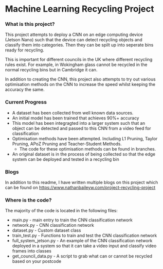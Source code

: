 # Machine Learning Recycling Project

### What is this project?

This project attempts to deploy a CNN on an edge computing device (Jetson Nano) such that the device can detect recycling objects and classify them into categories. Then they can be spilt up into seperate bins ready for recycling. 

This is important for different councils in the UK where different recycling rules exist. For example, in Wokingham glass cannot be recycled in the normal recycling bins but in Cambridge it can.

In addition to creating the CNN, this project also attempts to try out various optimisation methods on the CNN to increase the speed whilst keeping the accuracy the same.


### Current Progress

* A dataset has been collected from well known data sources.
* An initial model has been trained that achieves 90%+ accuracy
* This model has been integragted into a larger system such that an object can be detected and passed to this CNN from a video feed for classification
* Optimisation methods have been attempted. Including L1 Pruning, Taylor Pruning, APoZ Pruning and Teacher-Student Methods.
    * The code for these optimisation methods can be found in branches.
* An original dataset is in the process of being collected so that the edge system can be deployed and tested in a recycling bin

### Blogs

In addition to this readme, I have written multiple blogs on this project which can be found on https://www.nathanbaileyw.com/project-recycling-project

### Where is the code?

The majority of the code is located in the following files:

* main.py - main entry to train the CNN classification network
* network.py - CNN classification network
* dataset.py - Custom dataset class
* train_test.py - Functions to train and test the CNN classification network
* full_system_jetson.py - An example of the CNN classification network deployed in a system so that it can take a video input and classify video frames into classes
* get_council_data.py - A script to grab what can or cannot be recycled based on your postcode




